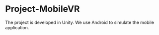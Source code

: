 # Project-MobileVR
The project is developed in Unity. We use Android to simulate the mobile application.
